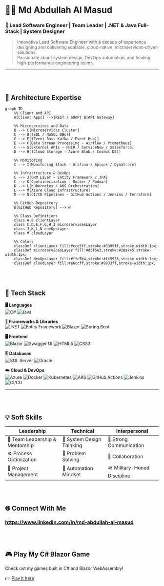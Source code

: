 # 👨‍💻 Md Abdullah Al Masud
### 🚀 Lead Software Engineer | Team Leader | .NET & Java Full-Stack | System Designer

> Innovative Lead Software Engineer with a decade of experience designing and delivering scalable, cloud-native, microservices-driven solutions.  
> Passionate about system design, DevOps automation, and leading high-performance engineering teams.

---
<br><br>

## 🧱 Architecture Expertise

```mermaid
graph TD
    %% Client and API
    A[Client Apps] -->|REST / SOAP| B[API Gateway]

    %% Microservices and Data
    B --> C[Microservices Cluster]
    C --> D[(SQL / NoSQL DBs)]
    C --> E[(Event Bus: Kafka / Event Hub)]
    E --> F[Data Stream Processing - Airflow / Prometheus]
    C --> G[External APIs - FHIR / ServiceNow / Salesforce]
    D --> H[(Cloud Storage - Azure Blob / Cosmos DB)]

    %% Monitoring
    C --> I[Monitoring Stack - Grafana / Splunk / Dynatrace]

    %% Infrastructure & DevOps
    C --> J[ORM Layer - Entity Framework / JPA]
    C --> K[Containerization - Docker / Podman]
    K --> L[Kubernetes / AKS Orchestration]
    L --> M[Azure Cloud Infrastructure]
    M --> N[CI/CD Pipelines - GitHub Actions / Jenkins / Terraform]

    %% GitHub Repository
    O[GitHub Repository] --> N

    %% Class Definitions
    class A,B clientLayer
    class C,D,E,F,G,H,I microservicesLayer
    class J,K,L,N devOpsLayer
    class M cloudLayer

    %% Colors
    classDef clientLayer fill:#cce5ff,stroke:#3399ff,stroke-width:1px;
    classDef microservicesLayer fill:#d5f5e3,stroke:#28a745,stroke-width:1px;
    classDef devOpsLayer fill:#ffe5b4,stroke:#ff9933,stroke-width:1px;
    classDef cloudLayer fill:#e6ccff,stroke:#9933ff,stroke-width:1px;
```
<br><br>

## 🧰 Tech Stack


**🖥️ Languages**  
![C#](https://img.shields.io/badge/C%23-239120?logo=c-sharp&logoColor=white)
![Java](https://img.shields.io/badge/Java-007396?logo=java&logoColor=white)


**🔗 Frameworks & Libraries**  
![.NET](https://img.shields.io/badge/.NET-512BD4?logo=dotnet&logoColor=white)
![Entity Framework](https://img.shields.io/badge/Entity%20Framework-512BD4?logo=dotnet&logoColor=white)
![Blazor](https://img.shields.io/badge/Blazor-512BD4?logo=blazor&logoColor=white)
![Spring Boot](https://img.shields.io/badge/Spring%20Boot-6DB33F?logo=springboot&logoColor=white)


**🖥️ Frontend**  
![Blazor](https://img.shields.io/badge/Blazor-E34F26?logo=Blazor&logoColor=white)
![Swagger UI](https://img.shields.io/badge/Swagger%20UI-1572B6?logo=css3&logoColor=white)
![HTML5](https://img.shields.io/badge/HTML5-E34F26?logo=html5&logoColor=white)
![CSS3](https://img.shields.io/badge/CSS3-1572B6?logo=css3&logoColor=white)


**🗄️ Databases**  
![SQL Server](https://img.shields.io/badge/SQL%20Server-CC2927?logo=microsoftsqlserver&logoColor=white)
![Oracle](https://img.shields.io/badge/Oracle-F80000?logo=oracle&logoColor=white)


**☁️ Cloud & DevOps**  
![Azure](https://img.shields.io/badge/Azure-0078D7?logo=microsoftazure&logoColor=white)
![Docker](https://img.shields.io/badge/Docker-2496ED?logo=docker&logoColor=white)
![Kubernetes](https://img.shields.io/badge/Kubernetes-326CE5?logo=kubernetes&logoColor=white)
![AKS](https://img.shields.io/badge/AKS-0078D7?logo=microsoftazure&logoColor=white)
![GitHub Actions](https://img.shields.io/badge/GitHub%20Actions-2088FF?logo=githubactions&logoColor=white)
![Jenkins](https://img.shields.io/badge/Jenkins-D24939?logo=jenkins&logoColor=white)
![CI/CD](https://img.shields.io/badge/CI%2FCD-A42E2B?logo=gitlab&logoColor=white)


---
<br><br>
## 💡 Soft Skills

| Leadership                       | Technical                 | Interpersonal                |
| -------------------------------- | ------------------------- | ---------------------------- |
| 🧭 Team Leadership & Mentorship | 🧠 System Design Thinking | 💬 Strong Communication      |
| ⚙️ Process Optimization         | 🧩 Problem Solving        | 🤝 Collaboration             |
| 🎯 Project Management           | 🚀 Automation Mindset     | 🪖 Military-Honed Discipline |

<br><br>
## 🌐 Connect With Me
### https://www.linkedin.com/in/md-abdullah-al-masud

<br><br>
## 🎮 Play My C# Blazor Game

Check out my games built in C# and Blazor WebAssembly!

👉 [Play it here](https://learningpath2025.github.io/GuessNumberGame/)

